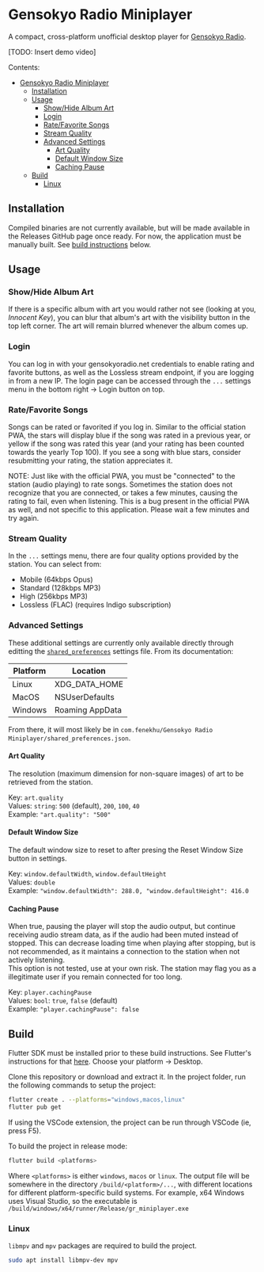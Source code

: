 # Gensokyo Radio Miniplayer

A compact, cross-platform unofficial desktop player for [Gensokyo Radio](https://app.gensokyoradio.net/).

[TODO: Insert demo video]

Contents:

- [Gensokyo Radio Miniplayer](#gensokyo-radio-miniplayer)
  - [Installation](#installation)
  - [Usage](#usage)
    - [Show/Hide Album Art](#showhide-album-art)
    - [Login](#login)
    - [Rate/Favorite Songs](#ratefavorite-songs)
    - [Stream Quality](#stream-quality)
    - [Advanced Settings](#advanced-settings)
      - [Art Quality](#art-quality)
      - [Default Window Size](#default-window-size)
      - [Caching Pause](#caching-pause)
  - [Build](#build)
    - [Linux](#linux)

## Installation

Compiled binaries are not currently available, but will be made available in the Releases GitHub page once ready. For now, the application must be manually built. See [build instructions](#build) below.

## Usage

### Show/Hide Album Art

If there is a specific album with art you would rather not see (looking at you, *Innocent Key*), you can blur that album's art with the visibility button in the top left corner. The art will remain blurred whenever the album comes up.

### Login

You can log in with your gensokyoradio.net credentials to enable rating and favorite buttons, as well as the Lossless stream endpoint, if you are logging in from a new IP. The login page can be accessed through the `...` settings menu in the bottom right -> Login button on top.

### Rate/Favorite Songs

Songs can be rated or favorited if you log in. Similar to the official station PWA, the stars will display blue if the song was rated in a previous year, or yellow if the song was rated this year (and your rating has been counted towards the yearly Top 100). If you see a song with blue stars, consider resubmitting your rating, the station appreciates it.

NOTE: Just like with the official PWA, you must be "connected" to the station (audio playing) to rate songs. Sometimes the station does not recognize that you are connected, or takes a few minutes, causing the rating to fail, even when listening. This is a bug present in the official PWA as well, and not specific to this application. Please wait a few minutes and try again.

### Stream Quality

In the `...` settings menu, there are four quality options provided by the station. You can select from:

- Mobile (64kbps Opus)
- Standard (128kbps MP3)
- High (256kbps MP3)
- Lossless (FLAC) (requires Indigo subscription)

### Advanced Settings

These additional settings are currently only available directly through editting the [`shared_preferences`](https://pub.dev/packages/shared_preferences) settings file. From its documentation:

| Platform | Location |
| -------- | -------- |
| Linux | XDG_DATA_HOME |
| MacOS | NSUserDefaults |
| Windows | Roaming AppData |

From there, it will most likely be in `com.fenekhu/Gensokyo Radio Miniplayer/shared_preferences.json`.

#### Art Quality

The resolution (maximum dimension for non-square images) of art to be retrieved from the station.  

Key: `art.quality`  
Values: `string`: `500` (default), `200`, `100`, `40`  
Example: `"art.quality": "500"`  

#### Default Window Size

The default window size to reset to after presing the Reset Window Size button in settings.

Key: `window.defaultWidth`, `window.defaultHeight`  
Values: `double`  
Example: `"window.defaultWidth": 288.0, "window.defaultHeight": 416.0`

#### Caching Pause

When true, pausing the player will stop the audio output, but continue receiving audio stream data, as if the audio had been muted instead of stopped. This can decrease loading time when playing after stopping, but is not recommended, as it maintains a connection to the station when not actively listening.  
This option is not tested, use at your own risk. The station may flag you as a illegitimate user if you remain connected for too long.

Key: `player.cachingPause`  
Values: `bool`: `true`, `false` (default)  
Example: `"player.cachingPause": false`

## Build

Flutter SDK must be installed prior to these build instructions. See Flutter's instructions for that [here](https://docs.flutter.dev/get-started/install). Choose your platform -> Desktop.

Clone this repository or download and extract it. In the project folder, run the following commands to setup the project:

```bash
flutter create . --platforms="windows,macos,linux"
flutter pub get
```

If using the VSCode extension, the project can be run through VSCode (ie, press F5).

To build the project in release mode:

```bash
flutter build <platforms>
```

Where `<platforms>` is either `windows`, `macos` or `linux`. The output file will be somewhere in the directory `/build/<platform>/...`, with different locations for different platform-specific build systems. For example, x64 Windows uses Visual Studio, so the executable is `/build/windows/x64/runner/Release/gr_miniplayer.exe`

### Linux

`libmpv` and `mpv` packages are required to build the project.

```bash
sudo apt install libmpv-dev mpv
```
